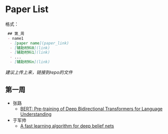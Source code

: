 # Paper List
格式：
```markdown
 ## 第_周
 - name1 
  - [paper name](paper_link)  
  - [辅助材料0](link)
  - [辅助材料1](link)
  - ...
  - [辅助材料n](link)

```
*建议上传上来，链接到repo的文件*

## 第一周
- 张路
  - [BERT: Pre-training of Deep Bidirectional Transformers for Language Understanding](https://arxiv.org/pdf/1810.04805.pdf)
- 于军帅
  - [A fast learning algorithm for deep belief nets](https://github.com/week-paper/Paper-List/blob/master/Week-1/yujunshuai/A%20fast%20learning%20algorithm%20for%20deep%20belief%20nets.pdf)